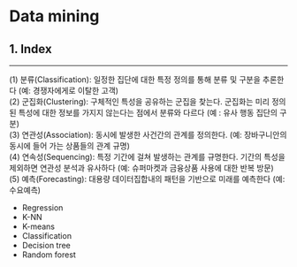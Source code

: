 # Data mining

## 1. Index
---

(1) 분류(Classification): 일정한 집단에 대한 특정 정의를 통해 분류 및 구분을 추론한다 (예: 경쟁자에게로 이탈한 고객)  
(2) 군집화(Clustering): 구체적인 특성을 공유하는 군집을 찾는다. 군집화는 미리 정의된 특성에 대한 정보를 가지지 않는다는 점에서 분류와 다르다 (예 : 유사 행동 집단의 구분)  
(3) 연관성(Association): 동시에 발생한 사건간의 관계를 정의한다. (예: 장바구니안의 동시에 들어 가는 상품들의 관계 규명)  
(4) 연속성(Sequencing): 특정 기간에 걸쳐 발생하는 관계를 규명한다. 기간의 특성을 제외하면 연관성 분석과 유사하다 (예: 슈퍼마켓과 금융상품 사용에 대한 반복 방문)  
(5) 예측(Forecasting): 대용량 데이터집합내의 패턴을 기반으로 미래를 예측한다 (예: 수요예측)  

- Regression
- K-NN
- K-means
- Classification
- Decision tree
- Random forest
